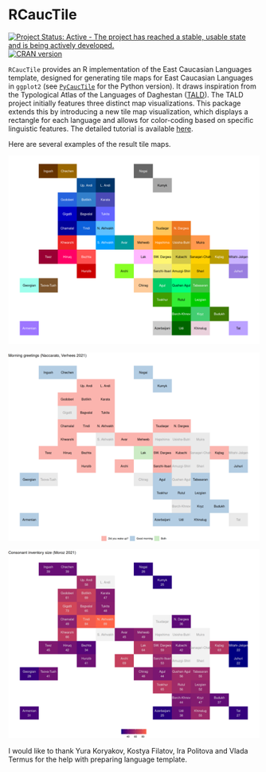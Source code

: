 # RCaucTile

[![Project Status: Active - The project has reached a stable, usable state and is being actively developed.](http://www.repostatus.org/badges/latest/active.svg)](https://www.repostatus.org/#active)
[![CRAN version](https://www.r-pkg.org/badges/version/RCaucTile)](https://cran.r-project.org/package=RCaucTile)

`RCaucTile` provides an R implementation of the East Caucasian Languages template, designed for generating tile maps for East Caucasian Languages in `ggplot2` (see [`PyCaucTile`](https://github.com/LingConLab/PyCaucTile/) for the Python version). It draws inspiration from the Typological Atlas of the Languages of Daghestan ([TALD](https://lingconlab.ru/tald/)). The TALD project initially features three distinct map visualizations. This package extends this by introducing a new tile map visualization, which displays a rectangle for each language and allows for color-coding based on specific linguistic features. The detailed tutorial is available [here](https://lingconlab.github.io/RCaucTile/).

Here are several examples of the result tile maps.

![](docs/index_files/figure-html/unnamed-chunk-1-1.png)

![](docs/index_files/figure-html/unnamed-chunk-16-1.png)

![](docs/index_files/figure-html/unnamed-chunk-13-3.png)

I would like to thank Yura Koryakov, Kostya Filatov, Ira Politova and Vlada Termus for the help with preparing language template.
